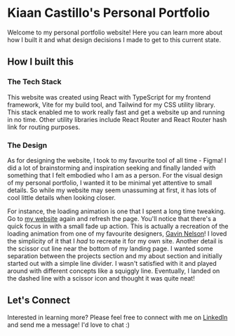 # Kiaan Castillo's Personal Portfolio

Welcome to my personal portfolio website! Here you can learn more about how I built it and what design decisions I made to get to this current state.

## How I built this

### The Tech Stack

This website was created using React with TypeScript for my frontend framework, Vite for my build tool, and Tailwind for my CSS utility library. This stack enabled me to work really fast and get a website up and running in no time. Other utility libraries include React Router and React Router hash link for routing purposes.

### The Design

As for designing the website, I took to my favourite tool of all time - Figma! I did a lot of brainstorming and inspiration seeking and finally landed with something that I felt embodied who I am as a person. For the visual design of my personal portfolio, I wanted it to be minimal yet attentive to small details. So while my website may seem unassuming at first, it has lots of cool little details when looking closer.

For instance, the loading animation is one that I spent a long time tweaking. Go to [my website](https://kiaancastillo.com) again and refresh the page. You'll notice that there's a quick focus in with a small fade up action. This is actually a recreation of the loading animation from one of my favourite designers, [Gavin Nelson](https://nelson.co/)! I loved the simplicity of it that I *had* to recreate it for my own site. Another detail is the scissor cut line near the bottom of my landing page. I wanted some separation between the projects section and my about section and initially started out with a simple line divider. I wasn't satisfied with it and played around with different concepts like a squiggly line. Eventually, I landed on the dashed line with a scissor icon and thought it was quite neat!

## Let's Connect

Interested in learning more? Please feel free to connect with me on [LinkedIn](https://www.linkedin.com/in/kiaancastillo/) and send me a message! I'd love to chat :)
